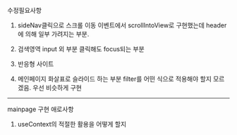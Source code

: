 수정필요사항

1. sideNav클릭으로 스크롤 이동 이벤트에서 scrollIntoView로
   구현했는데 header에 의해 일부 가려지는 부분.
2. 검색영역 input 외 부분 클릭해도 focus되는 부분

3. 반응형 사이트

4. 메인페이지 화살표로 슬라이드 하는 부분 filter를 어떤 식으로 적용해야 할지 모르겠음. 우선 비슷하게 구현

---

mainpage 구현 애로사항

1. useContext의 적절한 활용을 어떻게 할지
